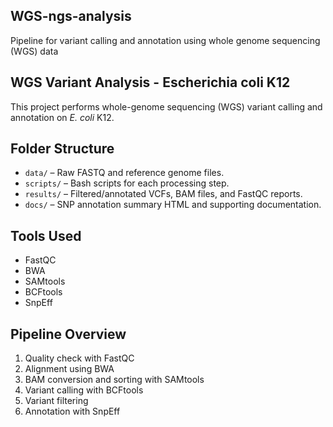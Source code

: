 ## WGS-ngs-analysis
Pipeline for variant calling and annotation using whole genome sequencing (WGS) data

## WGS Variant Analysis - Escherichia coli K12

This project performs whole-genome sequencing (WGS) variant calling and annotation on *E. coli* K12.

## Folder Structure

- `data/` – Raw FASTQ and reference genome files.
- `scripts/` – Bash scripts for each processing step.
- `results/` – Filtered/annotated VCFs, BAM files, and FastQC reports.
- `docs/` – SNP annotation summary HTML and supporting documentation.

## Tools Used
- FastQC
- BWA
- SAMtools
- BCFtools
- SnpEff

## Pipeline Overview

1. Quality check with FastQC
2. Alignment using BWA
3. BAM conversion and sorting with SAMtools
4. Variant calling with BCFtools
5. Variant filtering
6. Annotation with SnpEff
